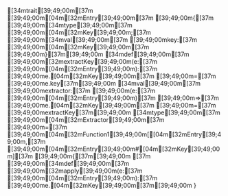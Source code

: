 [34mtrait[39;49;00m[37m [39;49;00m[04m[32mEntry[39;49;00m[37m [39;49;00m{[37m [39;49;00m[34mtype[39;49;00m[37m [39;49;00m[04m[32mKey[39;49;00m;[37m [39;49;00m[34mval[39;49;00m[37m [39;49;00mkey:[37m [39;49;00m[04m[32mKey[39;49;00m[37m [39;49;00m}[37m[39;49;00m
[34mdef[39;49;00m[37m [39;49;00m[32mextractKey[39;49;00m(e:[37m [39;49;00m[04m[32mEntry[39;49;00m):[37m [39;49;00me.[04m[32mKey[39;49;00m[37m [39;49;00m=[37m [39;49;00me.key[37m[39;49;00m
[34mval[39;49;00m[37m [39;49;00mextractor:[37m [39;49;00m(e:[37m [39;49;00m[04m[32mEntry[39;49;00m)[37m [39;49;00m=>[37m [39;49;00me.[04m[32mKey[39;49;00m[37m [39;49;00m=[37m [39;49;00mextractKey[37m[39;49;00m
[34mtype[39;49;00m[37m [39;49;00m[04m[32mExtractor[39;49;00m[37m [39;49;00m=[37m [39;49;00m[04m[32mFunction1[39;49;00m[[04m[32mEntry[39;49;00m,[37m [39;49;00m[04m[32mEntry[39;49;00m#[04m[32mKey[39;49;00m][37m [39;49;00m{[37m[39;49;00m
[37m  [39;49;00m[34mdef[39;49;00m[37m [39;49;00m[32mapply[39;49;00m(e:[37m [39;49;00m[04m[32mEntry[39;49;00m):[37m [39;49;00me.[04m[32mKey[39;49;00m[37m[39;49;00m
}
